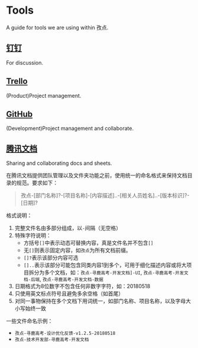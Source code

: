 # Tools

A guide for tools we are using within 孜点.

## [钉钉](https://im.dingtalk.com/)
For discussion.

## [Trello](https://trello.com/)
(Product)Project management.

## [GitHub](https://github.com/)
(Development)Project management and collaborate.

## [腾讯文档](docs.qq.com/)
Sharing and collaborating docs and sheets.

在腾讯文档提供团队管理以及文件夹功能之前，使用统一的命名格式来保持文档目录的规范。要求如下：

> 孜点-[部门名称]?-[项目名称]-[内容描述]..-[相关人员姓名]..-[版本标识]?-[日期]?

格式说明：

1. 完整文件名由多部分组成，以`-`间隔（无空格）
2. 特殊字符说明：
    - 方括号`[]`中表示动态可替换内容，真是文件名并不包含`[]`
    - 无`[]`则表示固定内容，如`孜点`为所有文档前缀。
    - `[]?`表示该部分内容可选
    - `[]..`表示该部分可能包含同类内容1到多个，可用于细化描述内容或将大项目拆分为多个文档，如：`孜点-寻鹿高考-开发文档]-UI`, `孜点-寻鹿高考-开发文档-后端`, `孜点-寻鹿高考-开发文档-数据`
3. 日期格式为8位数字不包含任何非数字字符，如：20180518
4. 只使用英文标点符号且避免多余空格（如首尾）
5. 对同一事物保持在多个文档下用词统一，如部门名称、项目名称，以及字母大小写始终一致

一些文件命名示例：

- `孜点-寻鹿高考-设计优化反馈-v1.2.5-20180518`
- `孜点-技术开发部-寻鹿高考-开发文档`